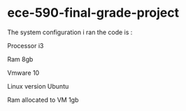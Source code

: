 ece-590-final-grade-project
===========================
The system configuration i ran the code is :

Processor i3

Ram 8gb


Vmware 10

Linux version Ubuntu 

Ram allocated to VM 1gb
